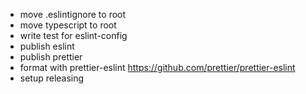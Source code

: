 -   move .eslintignore to root
-   move typescript to root
-   write test for eslint-config
-   publish eslint
-   publish prettier
-   format with prettier-eslint https://github.com/prettier/prettier-eslint
-   setup releasing

